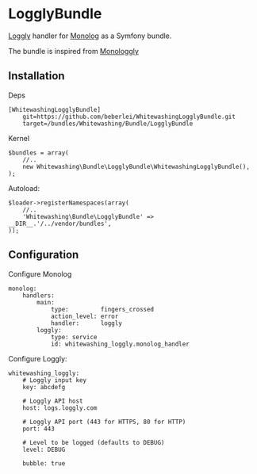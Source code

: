# LogglyBundle

[Loggly](http://loggly.com/) handler for [Monolog](https://github.com/Seldaek/monolog) as a Symfony bundle.

The bundle is inspired from [Monologgly](https://github.com/pradador/Monologgly)

## Installation

Deps

    [WhitewashingLogglyBundle]
        git=https://github.com/beberlei/WhitewashingLogglyBundle.git
        target=/bundles/Whitewashing/Bundle/LogglyBundle

Kernel

    $bundles = array(
        //..
        new Whitewashing\Bundle\LogglyBundle\WhitewashingLogglyBundle(),
    );

Autoload:

    $loader->registerNamespaces(array(
        //..
        'Whitewashing\Bundle\LogglyBundle' => __DIR__.'/../vendor/bundles',
    ));

## Configuration

Configure Monolog

    monolog:
        handlers:
            main:
                type:         fingers_crossed
                action_level: error
                handler:      loggly
            loggly:
                type: service
                id: whitewashing_loggly.monolog_handler

Configure Loggly:

    whitewashing_loggly:
        # Loggly input key
        key: abcdefg

        # Loggly API host
        host: logs.loggly.com

        # Loggly API port (443 for HTTPS, 80 for HTTP)
        port: 443

        # Level to be logged (defaults to DEBUG)
        level: DEBUG

        bubble: true